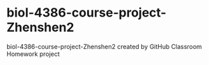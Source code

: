 # biol-4386-course-project-Zhenshen2
biol-4386-course-project-Zhenshen2 created by GitHub Classroom
Homework project
